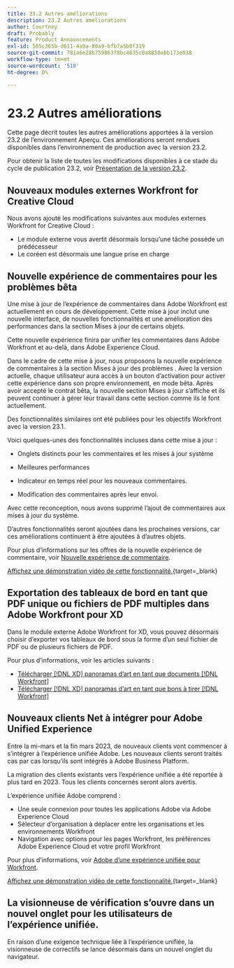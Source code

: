 ```yaml
---
title: 23.2 Autres améliorations
description: 23.2 Autres améliorations
author: Courtney
draft: Probably
feature: Product Announcements
exl-id: 565c365b-d611-4a9a-80a9-bfb7a5b0f319
source-git-commit: 781a6e28b759863f8bc4635c0a8850abb173e038
workflow-type: tm+mt
source-wordcount: '510'
ht-degree: 0%

---
```


# 23.2 Autres améliorations

Cette page décrit toutes les autres améliorations apportées à la version 23.2 de l’environnement Aperçu. Ces améliorations seront rendues disponibles dans l’environnement de production avec la version 23.2.

Pour obtenir la liste de toutes les modifications disponibles à ce stade du cycle de publication 23.2, voir [Présentation de la version 23.2](/help/quicksilver/product-announcements/product-releases/23.2-release-activity/23-2-release-overview.md).

## Nouveaux modules externes Workfront for Creative Cloud

Nous avons ajouté les modifications suivantes aux modules externes Workfront for Creative Cloud :

* Le module externe vous avertit désormais lorsqu’une tâche possède un prédécesseur
* Le coréen est désormais une langue prise en charge

## Nouvelle expérience de commentaires pour les problèmes bêta

Une mise à jour de l’expérience de commentaires dans Adobe Workfront est actuellement en cours de développement. Cette mise à jour inclut une nouvelle interface, de nouvelles fonctionnalités et une amélioration des performances dans la section Mises à jour de certains objets.

Cette nouvelle expérience finira par unifier les commentaires dans Adobe Workfront et au-delà, dans Adobe Experience Cloud.

Dans le cadre de cette mise à jour, nous proposons la nouvelle expérience de commentaires à la section Mises à jour des problèmes . Avec la version actuelle, chaque utilisateur aura accès à un bouton d’activation pour activer cette expérience dans son propre environnement, en mode bêta. Après avoir accepté le contrat bêta, la nouvelle section Mises à jour s’affiche et ils peuvent continuer à gérer leur travail dans cette section comme ils le font actuellement.

Des fonctionnalités similaires ont été publiées pour les objectifs Workfront avec la version 23.1.

Voici quelques-unes des fonctionnalités incluses dans cette mise à jour :

* Onglets distincts pour les commentaires et les mises à jour système

* Meilleures performances

* Indicateur en temps réel pour les nouveaux commentaires.

* Modification des commentaires après leur envoi.

Avec cette reconception, nous avons supprimé l’ajout de commentaires aux mises à jour du système.

D’autres fonctionnalités seront ajoutées dans les prochaines versions, car ces améliorations continuent à être ajoutées à d’autres objets.

Pour plus d’informations sur les offres de la nouvelle expérience de commentaire, voir [Nouvelle expérience de commentaire](/help/quicksilver/workfront-basics/updating-work-items-and-viewing-updates/unified-commenting-experience.md).

[Affichez une démonstration vidéo de cette fonctionnalité.](https://video.tv.adobe.com/v/3416962/){target=_blank}

## Exportation des tableaux de bord en tant que PDF unique ou fichiers de PDF multiples dans Adobe Workfront pour XD

Dans le module externe Adobe Workfront for XD, vous pouvez désormais choisir d’exporter vos tableaux de bord sous la forme d’un seul fichier de PDF ou de plusieurs fichiers de PDF.

Pour plus d’informations, voir les articles suivants :

* [Télécharger [!DNL XD] panoramas d’art en tant que documents [!DNL Workfront]](/help/quicksilver/workfront-integrations-and-apps/adobe-workfront-for-creative-cloud/wf-adobe-xd-docs.md)
* [Télécharger [!DNL XD] panoramas d’art en tant que bons à tirer [!DNL Workfront]](/help/quicksilver/workfront-integrations-and-apps/adobe-workfront-for-creative-cloud/wf-adobe-xd-proofs.md)

## Nouveaux clients Net à intégrer pour Adobe Unified Experience

Entre la mi-mars et la fin mars 2023, de nouveaux clients vont commencer à s’intégrer à l’expérience unifiée Adobe. Les nouveaux clients seront traités cas par cas lorsqu’ils sont intégrés à Adobe Business Platform.

La migration des clients existants vers l’expérience unifiée a été reportée à plus tard en 2023. Tous les clients concernés seront alors avertis.

L’expérience unifiée Adobe comprend :

* Une seule connexion pour toutes les applications Adobe via Adobe Experience Cloud
* Sélecteur d’organisation à déplacer entre les organisations et les environnements Workfront
* Navigation avec options pour les pages Workfront, les préférences Adobe Experience Cloud et votre profil Workfront

Pour plus d’informations, voir [Adobe d’une expérience unifiée pour Workfront](/help/quicksilver/workfront-basics/navigate-workfront/workfront-navigation/adobe-unified-experience.md).

[Affichez une démonstration vidéo de cette fonctionnalité.](https://video.tv.adobe.com/v/3412388/){target=_blank}

## La visionneuse de vérification s’ouvre dans un nouvel onglet pour les utilisateurs de l’expérience unifiée.

En raison d’une exigence technique liée à l’expérience unifiée, la visionneuse de correctifs se lance désormais dans un nouvel onglet du navigateur.
